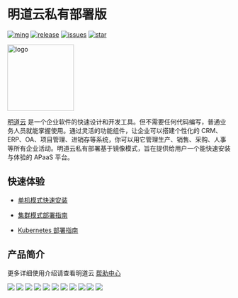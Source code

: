 # 明道云私有部署版

[![ming](https://img.shields.io/badge/I%20%E2%9D%A4%20MY%20TEAM-%E6%98%8E-blue)](https://www.mingdao.com) [![release](https://img.shields.io/github/v/release/mingdaocom/private-deployment.svg)](https://github.com/mingdaocom/private-deployment/releases) [![issues](https://img.shields.io/github/issues/mingdaocom/private-deployment)](https://github.com/mingdaocom/private-deployment/issues) [![star](https://img.shields.io/github/stars/mingdaocom/private-deployment)](https://github.com/mingdaocom/private-deployment/stargazers)

<img src="https://user-images.githubusercontent.com/7261408/82203093-67ae1600-9935-11ea-8cd9-89b61b47b38f.png" alt="logo" height="150px"/>

[明道云](https://www.mingdao.com) 是一个企业软件的快速设计和开发工具。但不需要任何代码编写，普通业务人员就能掌握使用。通过灵活的功能组件，让企业可以搭建个性化的 CRM、ERP、OA、项目管理、进销存等系统，你可以用它管理生产、销售、采购、人事等所有企业活动。明道云私有部署基于镜像模式，旨在提供给用户一个能快速安装与体验的 APaaS 平台。

## 快速体验

- [单机模式快速安装](https://github.com/mingdaocom/private-deployment/wiki/%E5%8D%95%E6%9C%BA%E6%A8%A1%E5%BC%8F%E5%BF%AB%E9%80%9F%E5%AE%89%E8%A3%85)

- [集群模式部署指南](https://github.com/mingdaocom/private-deployment/wiki/%E9%9B%86%E7%BE%A4%E6%A8%A1%E5%BC%8F%E9%83%A8%E7%BD%B2%E6%8C%87%E5%8D%97)

- [Kubernetes 部署指南](https://github.com/mingdaocom/private-deployment/wiki/Kubernetes)

## 产品简介

更多详细使用介绍请查看明道云 [帮助中心](http://support.mingdao.com/)

![](https://user-images.githubusercontent.com/7261408/75869961-4a44d200-5e45-11ea-8360-12d5501063f7.jpg)
![](https://user-images.githubusercontent.com/7261408/75869968-4b75ff00-5e45-11ea-98f7-e9324f02540a.jpg)
![](https://user-images.githubusercontent.com/7261408/75869978-4e70ef80-5e45-11ea-9e4d-98fd94254eb8.jpg)
![](https://user-images.githubusercontent.com/7261408/75869992-529d0d00-5e45-11ea-9934-ccef827b212a.jpg)
![](https://user-images.githubusercontent.com/7261408/75869997-5466d080-5e45-11ea-9bed-a08a75404551.jpg)
![](https://user-images.githubusercontent.com/7261408/75870001-5597fd80-5e45-11ea-8d94-5e07f5443528.jpg)
![](https://user-images.githubusercontent.com/7261408/75870006-5761c100-5e45-11ea-8646-fcf2f75465ed.jpg)
![](https://user-images.githubusercontent.com/7261408/75870013-592b8480-5e45-11ea-8a68-2ed87e5ddcc6.jpg)
![](https://user-images.githubusercontent.com/7261408/75870019-5af54800-5e45-11ea-9971-9e7f03613d54.jpg)
![](https://user-images.githubusercontent.com/7261408/75870024-5d57a200-5e45-11ea-8a5d-67b266c21b6e.jpg)
![](https://user-images.githubusercontent.com/7261408/75870026-5f216580-5e45-11ea-8056-2d9b761b3e39.jpg)
